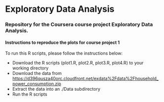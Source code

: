 # Exploratory Data Analysis
### Repository for the Coursera course project Exploratory Data Analysis.

#### Instructions to reproduce the plots for course project 1

To run this R scripts, please follow the instructions below:

 * Download the R scripts (plot1.R, plot2.R, plot3.R, plot4.R) to your working directory
 * Download the data from https://d396qusza40orc.cloudfront.net/exdata%2Fdata%2Fhousehold_power_consumption.zip
 * Extract the data into an ./Data subdirectory
 * Run the R scripts

